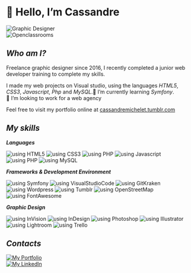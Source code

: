 # 👋 Hello, I’m Cassandre  
![Graphic Designer](https://img.shields.io/badge/Graphic%20Designer-Web%20Developper-darkorchid?style=for-the-badge&labelColor=FF9A00)  
![Openclassrooms](https://img.shields.io/badge/Openclassrooms-graduated-2EC866?style=for-the-badge&labelColor=3A33D1)




## _Who am I?_
Freelance graphic designer since 2016, I recently completed a junior web developer training to complete my skills.  
    
I made my web projects on Visual studio, using the languages _HTML5_, _CSS3_, _Javascript_, _Php_ and _MySQL_.🌱 I’m currently learning _Symfony_.  
👀  I’m looking to work for a web agency  
    
Feel free to visit my portfolio online at  [cassandremichelet.tumblr.com](https://cassandremichelet.tumblr.com/)

## _My skills_
*__Languages__*  
  
![using HTML5](https://img.shields.io/badge/HTML5-E34F26?style=for-the-badge&logo=html5&logoColor=white)
![using CSS3](https://img.shields.io/badge/CSS3-1572B6?style=for-the-badge&logo=css3&logoColor=white)
![using PHP](https://img.shields.io/badge/Bootstrap-563D7C?style=for-the-badge&logo=bootstrap&logoColor=white)
![using Javascript](https://img.shields.io/badge/JavaScript-F7DF1E?style=for-the-badge&logo=javascript&logoColor=black)
![using PHP](https://img.shields.io/badge/PHP-777BB4?style=for-the-badge&logo=php&logoColor=white)
![using MySQL](https://img.shields.io/badge/MySQL-FF9A00?style=for-the-badge&logo=mysql&logoColor=white)  
  
*__Frameworks & Development Environment__* 
  
![using Symfony](https://img.shields.io/badge/Symfony-202020?style=for-the-badge&logo=Symfony&logoColor=white)
![using VisualStudioCode](https://img.shields.io/badge/Visual_Studio_Code-0078D4?style=for-the-badge&logo=visual%20studio%20code&logoColor=white)
![using GitKraken](https://img.shields.io/badge/GitKraken-179287?style=for-the-badge&logo=GitKraken&logoColor=white)
![using Wordpress](https://img.shields.io/badge/Wordpress-21759B?style=for-the-badge&logo=wordpress&logoColor=white)
![using Tumblr](https://img.shields.io/badge/Tumblr-%2336465D.svg?&style=for-the-badge&logo=Tumblr&logoColor=white)
![using OpenStreetMap](https://img.shields.io/badge/OpenStreetMap-7EBC6F?style=for-the-badge&logo=OpenStreetMap&logoColor=white)
![using FontAwesome](https://img.shields.io/badge/Font_Awesome-00B4F0?style=for-the-badge&logo=fontawesome&logoColor=white)  
  
*__Graphic Design__* 
  
![using InVision](https://img.shields.io/badge/InVision-C51A4A?style=for-the-badge&logo=InVision&logoColor=white)
![using InDesign](https://img.shields.io/badge/Adobe%20InDesign-E10098?style=for-the-badge&logo=Adobe%20InDesign&logoColor=white)
![using Photoshop](https://img.shields.io/badge/Adobe%20Photoshop-64BAFF?style=for-the-badge&logo=Adobe%20Photoshop&logoColor=white)
![using Illustrator](https://img.shields.io/badge/Adobe%20Illustrator-F37623?style=for-the-badge&logo=adobe%20illustrator&logoColor=white)
![using Lightroom](https://img.shields.io/badge/Adobe%20Lightroom-064F8C?style=for-the-badge&logo=Adobe%20Lightroom&logoColor=white)
![using Trello](https://img.shields.io/badge/Trello-0052CC?style=for-the-badge&logo=trello&logoColor=white)
                
## _Contacts_ 

[![My Portfolio](https://img.shields.io/badge/See%20my%20portfolio%20online-darkorchid?style=for-the-badge&logo=Tumblr&logoColor=white)](https://cassandremichelet.tumblr.com/)  
[![My LinkedIn](https://img.shields.io/badge/go%20to%20my%20LinkedIn%20profil-0077B5?style=for-the-badge&logo=linkedin&logoColor=white)](https://www.linkedin.com/in/cassandre-michelet-5852b2b1/)

<!---
CassouDev/CassouDev is a ✨ special ✨ repository because its `README.md` (this file) appears on your GitHub profile.
You can click the Preview link to take a look at your changes.
--->
